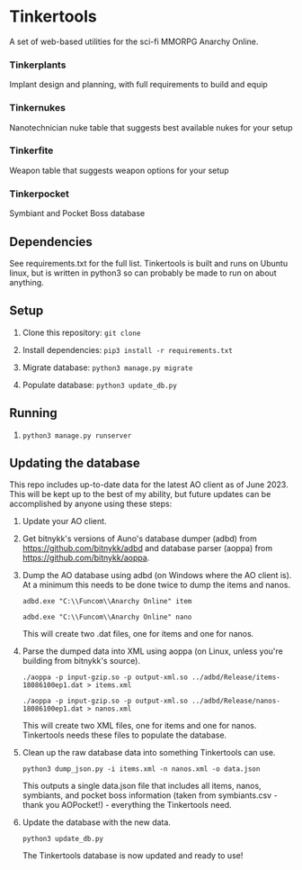 # Tinkertools

A set of web-based utilities for the sci-fi MMORPG Anarchy Online. 

### Tinkerplants

Implant design and planning, with full requirements to build and equip

### Tinkernukes

Nanotechnician nuke table that suggests best available nukes for your setup

### Tinkerfite

Weapon table that suggests weapon options for your setup

### Tinkerpocket

Symbiant and Pocket Boss database

## Dependencies

See requirements.txt for the full list. Tinkertools is built and runs on Ubuntu linux, but is written in python3 so can probably be made to run on about anything. 

## Setup

1. Clone this repository: `git clone`

2. Install dependencies: `pip3 install -r requirements.txt`

3. Migrate database: `python3 manage.py migrate`

4. Populate database: `python3 update_db.py`

## Running

1. `python3 manage.py runserver`

## Updating the database

This repo includes up-to-date data for the latest AO client as of June 2023. This will be kept up to the best of my ability, but future updates can be accomplished by anyone using these steps:

1. Update your AO client.

2. Get bitnykk's versions of Auno's database dumper (adbd) from https://github.com/bitnykk/adbd and database parser (aoppa) from https://github.com/bitnykk/aoppa.

3. Dump the AO database using adbd (on Windows where the AO client is). At a minimum this needs to be done twice to dump the items and nanos. 

    `adbd.exe "C:\\Funcom\\Anarchy Online" item`

    `adbd.exe "C:\\Funcom\\Anarchy Online" nano`

    This will create two .dat files, one for items and one for nanos. 

4. Parse the dumped data into XML using aoppa (on Linux, unless you're building from bitnykk's source).

    `./aoppa -p input-gzip.so -p output-xml.so ../adbd/Release/items-18086100ep1.dat > items.xml`

    `./aoppa -p input-gzip.so -p output-xml.so ../adbd/Release/nanos-18086100ep1.dat > nanos.xml`

    This will create two XML files, one for items and one for nanos. Tinkertools needs these files to populate the database. 

5. Clean up the raw database data into something Tinkertools can use.

    `python3 dump_json.py -i items.xml -n nanos.xml -o data.json`

    This outputs a single data.json file that includes all items, nanos, symbiants, and pocket boss information (taken from symbiants.csv - thank you AOPocket!) - everything the Tinkertools need. 

6. Update the database with the new data.

    `python3 update_db.py`

    The Tinkertools database is now updated and ready to use!



